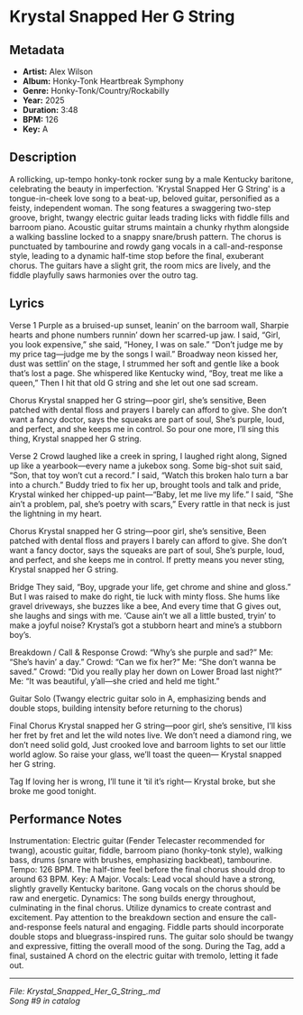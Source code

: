 # Krystal Snapped Her G String 

## Metadata
- **Artist:** Alex Wilson
- **Album:** Honky-Tonk Heartbreak Symphony
- **Genre:** Honky-Tonk/Country/Rockabilly
- **Year:** 2025
- **Duration:** 3:48
- **BPM:** 126
- **Key:** A

## Description
A rollicking, up-tempo honky-tonk rocker sung by a male Kentucky baritone, celebrating the beauty in imperfection. 'Krystal Snapped Her G String' is a tongue-in-cheek love song to a beat-up, beloved guitar, personified as a feisty, independent woman. The song features a swaggering two-step groove, bright, twangy electric guitar leads trading licks with fiddle fills and barroom piano. Acoustic guitar strums maintain a chunky rhythm alongside a walking bassline locked to a snappy snare/brush pattern. The chorus is punctuated by tambourine and rowdy gang vocals in a call-and-response style, leading to a dynamic half-time stop before the final, exuberant chorus. The guitars have a slight grit, the room mics are lively, and the fiddle playfully saws harmonies over the outro tag.

## Lyrics

Verse 1
Purple as a bruised-up sunset, leanin’ on the barroom wall,
Sharpie hearts and phone numbers runnin’ down her scarred-up jaw.
I said, “Girl, you look expensive,” she said, “Honey, I was on sale.”
“Don’t judge me by my price tag—judge me by the songs I wail.”
Broadway neon kissed her, dust was settlin’ on the stage,
I strummed her soft and gentle like a book that’s lost a page.
She whispered like Kentucky wind, “Boy, treat me like a queen,”
Then I hit that old G string and she let out one sad scream.

Chorus
Krystal snapped her G string—poor girl, she’s sensitive,
Been patched with dental floss and prayers I barely can afford to give.
She don’t want a fancy doctor, says the squeaks are part of soul,
She’s purple, loud, and perfect, and she keeps me in control.
So pour one more, I’ll sing this thing,
Krystal snapped her G string.

Verse 2
Crowd laughed like a creek in spring, I laughed right along,
Signed up like a yearbook—every name a jukebox song.
Some big-shot suit said, “Son, that toy won’t cut a record.”
I said, “Watch this broken halo turn a bar into a church.”
Buddy tried to fix her up, brought tools and talk and pride,
Krystal winked her chipped-up paint—“Baby, let me live my life.”
I said, “She ain’t a problem, pal, she’s poetry with scars,”
Every rattle in that neck is just the lightning in my heart.

Chorus
Krystal snapped her G string—poor girl, she’s sensitive,
Been patched with dental floss and prayers I barely can afford to give.
She don’t want a fancy doctor, says the squeaks are part of soul,
She’s purple, loud, and perfect, and she keeps me in control.
If pretty means you never sting,
Krystal snapped her G string.

Bridge
They said, “Boy, upgrade your life, get chrome and shine and gloss.”
But I was raised to make do right, tie luck with minty floss.
She hums like gravel driveways, she buzzes like a bee,
And every time that G gives out, she laughs and sings with me.
‘Cause ain’t we all a little busted, tryin’ to make a joyful noise?
Krystal’s got a stubborn heart and mine’s a stubborn boy’s.

Breakdown / Call & Response
Crowd: “Why’s she purple and sad?”
Me: “She’s havin’ a day.”
Crowd: “Can we fix her?”
Me: “She don’t wanna be saved.”
Crowd: “Did you really play her down on Lower Broad last night?”
Me: “It was beautiful, y’all—she cried and held me tight.”

Guitar Solo
(Twangy electric guitar solo in A, emphasizing bends and double stops, building intensity before returning to the chorus)

Final Chorus
Krystal snapped her G string—poor girl, she’s sensitive,
I’ll kiss her fret by fret and let the wild notes live.
We don’t need a diamond ring, we don’t need solid gold,
Just crooked love and barroom lights to set our little world aglow.
So raise your glass, we’ll toast the queen—
Krystal snapped her G string.

Tag
If loving her is wrong, I’ll tune it ‘til it’s right—
Krystal broke, but she broke me good tonight.

## Performance Notes

Instrumentation: Electric guitar (Fender Telecaster recommended for twang), acoustic guitar, fiddle, barroom piano (honky-tonk style), walking bass, drums (snare with brushes, emphasizing backbeat), tambourine. 
Tempo: 126 BPM. The half-time feel before the final chorus should drop to around 63 BPM.
Key: A Major. 
Vocals: Lead vocal should have a strong, slightly gravelly Kentucky baritone. Gang vocals on the chorus should be raw and energetic. 
Dynamics: The song builds energy throughout, culminating in the final chorus. Utilize dynamics to create contrast and excitement. Pay attention to the breakdown section and ensure the call-and-response feels natural and engaging. 
Fiddle parts should incorporate double stops and bluegrass-inspired runs. 
The guitar solo should be twangy and expressive, fitting the overall mood of the song.
During the Tag, add a final, sustained A chord on the electric guitar with tremolo, letting it fade out.

---
*File: Krystal_Snapped_Her_G_String_.md*  
*Song #9 in catalog*
